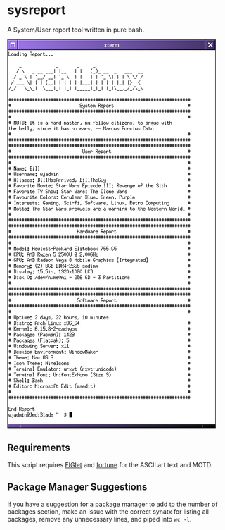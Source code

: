 # sysreport
A System/User report tool written in pure bash.

![example image](example.png "example")

## Requirements
This script requires [FIGlet](http://www.figlet.org/) and [fortune](https://github.com/shlomif/fortune-mod) for the ASCII art text and MOTD.

## Package Manager Suggestions
If you have a suggestion for a package manager to add to the number of packages section, make an issue with the correct synatx for listing all packages, remove any unnecessary lines, and piped into `wc -l`.

